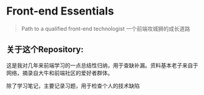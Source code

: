 # Front-end Essentials

> Path to a qualified front-end technologist 一个前端攻城狮的成长道路

## 关于这个Repository:
  这是我对几年来前端学习的一点总结性归纳，用于查缺补漏。资料基本老子来自于网络，摘录自大牛和前端社区的爱好者群体。

  除了学习笔记，主要记录习题，用于检查个人的技术缺陷

